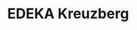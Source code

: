 ---
title: "EDEKA Kreuzberg"
url: /koblenz/edeka-kreuzberg-hohenzollernstrasse/
shop: Supermarkt
---